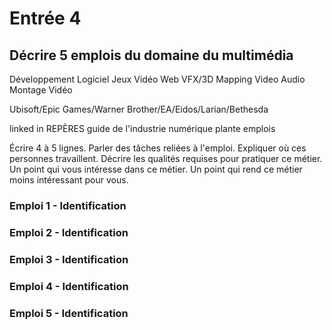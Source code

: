# Entrée 4

## Décrire 5 emplois du domaine du multimédia

Développement Logiciel
Jeux Vidéo 
Web
VFX/3D
Mapping Video
Audio
Montage Vidéo

Ubisoft/Epic Games/Warner Brother/EA/Eidos/Larian/Bethesda

linked in
REPÈRES
guide de l'industrie numérique
plante emplois

Écrire 4 à 5 lignes. Parler des tâches reliées à l'emploi. Expliquer où ces personnes travaillent. Décrire les qualités requises pour pratiquer ce métier. Un point qui vous intéresse dans ce métier. Un point qui rend ce métier moins intéressant pour vous.  

### Emploi 1 - Identification 

### Emploi 2 - Identification

### Emploi 3 - Identification

### Emploi 4 - Identification

### Emploi 5 - Identification
